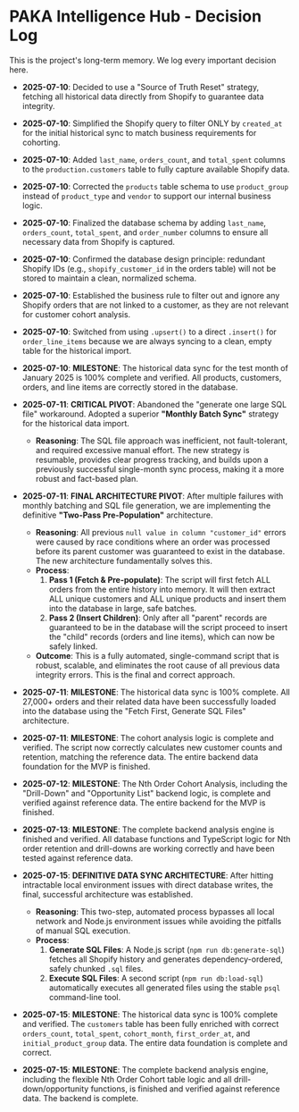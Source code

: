 # PAKA Intelligence Hub - Decision Log

This is the project's long-term memory. We log every important decision here.

- **2025-07-10**: Decided to use a "Source of Truth Reset" strategy, fetching all historical data directly from Shopify to guarantee data integrity.

- **2025-07-10**: Simplified the Shopify query to filter ONLY by `created_at` for the initial historical sync to match business requirements for cohorting.

- **2025-07-10**: Added `last_name`, `orders_count`, and `total_spent` columns to the `production.customers` table to fully capture available Shopify data.

- **2025-07-10**: Corrected the `products` table schema to use `product_group` instead of `product_type` and `vendor` to support our internal business logic.

- **2025-07-10**: Finalized the database schema by adding `last_name`, `orders_count`, `total_spent`, and `order_number` columns to ensure all necessary data from Shopify is captured.

- **2025-07-10**: Confirmed the database design principle: redundant Shopify IDs (e.g., `shopify_customer_id` in the orders table) will not be stored to maintain a clean, normalized schema.

- **2025-07-10**: Established the business rule to filter out and ignore any Shopify orders that are not linked to a customer, as they are not relevant for customer cohort analysis.

- **2025-07-10**: Switched from using `.upsert()` to a direct `.insert()` for `order_line_items` because we are always syncing to a clean, empty table for the historical import.

- **2025-07-10**: **MILESTONE**: The historical data sync for the test month of January 2025 is 100% complete and verified. All products, customers, orders, and line items are correctly stored in the database.

- **2025-07-11**: **CRITICAL PIVOT**: Abandoned the "generate one large SQL file" workaround. Adopted a superior **"Monthly Batch Sync"** strategy for the historical data import.
    - **Reasoning**: The SQL file approach was inefficient, not fault-tolerant, and required excessive manual effort. The new strategy is resumable, provides clear progress tracking, and builds upon a previously successful single-month sync process, making it a more robust and fact-based plan.
    
- **2025-07-11**: **FINAL ARCHITECTURE PIVOT**: After multiple failures with monthly batching and SQL file generation, we are implementing the definitive **"Two-Pass Pre-Population"** architecture.
    - **Reasoning**: All previous `null value in column "customer_id"` errors were caused by race conditions where an order was processed before its parent customer was guaranteed to exist in the database. The new architecture fundamentally solves this.
    - **Process**:
        1.  **Pass 1 (Fetch & Pre-populate)**: The script will first fetch ALL orders from the entire history into memory. It will then extract ALL unique customers and ALL unique products and insert them into the database in large, safe batches.
        2.  **Pass 2 (Insert Children)**: Only after all "parent" records are guaranteed to be in the database will the script proceed to insert the "child" records (orders and line items), which can now be safely linked.
    - **Outcome**: This is a fully automated, single-command script that is robust, scalable, and eliminates the root cause of all previous data integrity errors. This is the final and correct approach.

- **2025-07-11**: **MILESTONE**: The historical data sync is 100% complete. All 27,000+ orders and their related data have been successfully loaded into the database using the "Fetch First, Generate SQL Files" architecture.

- **2025-07-11**: **MILESTONE**: The cohort analysis logic is complete and verified. The script now correctly calculates new customer counts and retention, matching the reference data. The entire backend data foundation for the MVP is finished.

- **2025-07-12**: **MILESTONE**: The Nth Order Cohort Analysis, including the "Drill-Down" and "Opportunity List" backend logic, is complete and verified against reference data. The entire backend for the MVP is finished.

- **2025-07-13**: **MILESTONE**: The complete backend analysis engine is finished and verified. All database functions and TypeScript logic for Nth order retention and drill-downs are working correctly and have been tested against reference data.

- **2025-07-15**: **DEFINITIVE DATA SYNC ARCHITECTURE**: After hitting intractable local environment issues with direct database writes, the final, successful architecture was established.
    - **Reasoning**: This two-step, automated process bypasses all local network and Node.js environment issues while avoiding the pitfalls of manual SQL execution.
    - **Process**:
        1.  **Generate SQL Files**: A Node.js script (`npm run db:generate-sql`) fetches all Shopify history and generates dependency-ordered, safely chunked `.sql` files.
        2.  **Execute SQL Files**: A second script (`npm run db:load-sql`) automatically executes all generated files using the stable `psql` command-line tool.

- **2025-07-15**: **MILESTONE**: The historical data sync is 100% complete and verified. The `customers` table has been fully enriched with correct `orders_count`, `total_spent`, `cohort_month`, `first_order_at`, and `initial_product_group` data. The entire data foundation is complete and correct.

- **2025-07-15**: **MILESTONE**: The complete backend analysis engine, including the flexible Nth Order Cohort table logic and all drill-down/opportunity functions, is finished and verified against reference data. The backend is complete.

